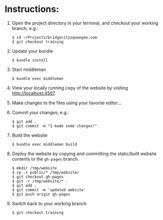 # Instructions:

1. Open the project directory in your terminal, and checkout your working
   branch; e.g.:

   ~~~shell
   $ cd ~/Projects/bridgecitysqueegee.com
   $ git checkout training
   ~~~

2. Update your bundle

   ~~~shell
   $ bundle install
   ~~~

3. Start middleman

   ~~~shell
   $ bundle exec middleman
   ~~~

4. View your locally running copy of the website by visiting
   [http://localhost:4567](http://localhost:4567).

5. Make changes to the files using your favorite editor...

6. Commit your changes; e.g.:

   ~~~shell
   $ git add .
   $ git commit -m "I made some changes!"
   ~~~

7. Build the website

   ~~~shell
   $ bundle exec middleman build
   ~~~

8. Deploy the website by copying and committing the static/built website
   contents to the `gh-pages` branch.

   ~~~shell
   $ mkdir /tmp/website
   $ cp -r public/* /tmp/website/
   $ git checkout gh-pages
   $ git -r /tmp/website/* .
   $ git add .
   $ git commit -m 'updated website'
   $ git push origin gh-pages
   ~~~

9. Switch back to your working branch

   ~~~shell
   $ git checkout training
   ~~~
